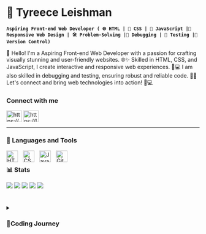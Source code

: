 # 👋 Tyreece Leishman

**`Aspiring Front-end Web Developer ( 🌐 HTML | 🎨 CSS | 🚀 JavaScript |📱 Responsive Web Design | 🛠️ Problem-Solving |🐞 Debugging | 🧪 Testing |🔧 Version Control)`**

👋 Hello! I'm a Aspiring Front-end Web Developer with a passion for crafting visually stunning and user-friendly websites. 🌐✨ Skilled in HTML, CSS, and JavaScript, I create interactive and responsive web experiences. 📱💻 I am also skilled in debugging and testing, ensuring robust and reliable code. 🧪📝 Let's connect and bring web technologies into action! 🌟💻

<h3 align="left">Connect with me</h3>
<p align="left">
<a href="https://linkedin.com/in/https://www.linkedin.com/in/tyreece-leishman/" target="blank"><img align="center" src="https://raw.githubusercontent.com/rahuldkjain/github-profile-readme-generator/master/src/images/icons/Social/linked-in-alt.svg" alt="https://www.linkedin.com/in/tyreece-leishman/" height="30" width="40" /></a>
<a href="https://www.leetcode.com/https://leetcode.com/tleishman2004/" target="blank"><img align="center" src="https://raw.githubusercontent.com/rahuldkjain/github-profile-readme-generator/master/src/images/icons/Social/leet-code.svg" alt="https://leetcode.com/tleishman2004/" height="30" width="40" /></a>
</p>
   

---

### 🧰 Languages and Tools


<img align="left" alt="HTML" width="30px" style="padding-right:10px;" src="https://cdn.jsdelivr.net/gh/devicons/devicon/icons/html5/html5-plain.svg" />
<img align="left" alt="CSS" width="30px" style="padding-right:10px;" src="https://cdn.jsdelivr.net/gh/devicons/devicon/icons/css3/css3-plain.svg" />
<img align="left" alt="JavaScript" width="30px" style="padding-right:10px;" src="https://cdn.jsdelivr.net/gh/devicons/devicon/icons/javascript/javascript-plain.svg" />
<img align="left" alt="Git" width="30px" style="padding-right:10px;" src="https://cdn.jsdelivr.net/gh/devicons/devicon/icons/git/git-original.svg" />
<br />



### 📊 Stats


[![](https://raw.githubusercontent.com/Tyreece-Leishman/github-profile-summary-cards-example/master/profile-summary-card-output/dracula/0-profile-details.svg)](https://github.com/Tyreece-Leishman/github-profile-summary-cards)
[![](https://raw.githubusercontent.com/Tyreece-Leishman/github-profile-summary-cards-example/master/profile-summary-card-output/dracula/1-repos-per-language.svg)](https://github.com/Tyreece-Leishman/github-profile-summary-cards) [![](https://raw.githubusercontent.com/Tyreece-Leishman/github-profile-summary-cards-example/master/profile-summary-card-output/dracula/2-most-commit-language.svg)](https://github.com/Tyreece-Leishman/github-profile-summary-cards)
[![](https://raw.githubusercontent.com/Tyreece-Leishman/github-profile-summary-cards-example/master/profile-summary-card-output/dracula/3-stats.svg)](https://github.com/Tyreece-Leishman/github-profile-summary-cards) [![](https://raw.githubusercontent.com/Tyreece-Leishman/github-profile-summary-cards-example/master/profile-summary-card-output/dracula/4-productive-time.svg)](https://github.com/Tyreece-Leishman/github-profile-summary-cards)


#

<details>
 <summary><h3>🚀Coding Journey</h3></summary>
 🚀 My coding journey started with Scratch, a website that sparked my interest for technology with its user-friendly interface.  Choosing an IT course in college deepened my interest in the industry, leading me to discover web development through freecodecamp. 💻 I've been following their curriculum, learning HTML, CSS, JavaScript, and more. 📚 The hands-on experience and real-life projects have been incredibly rewarding, fuelling my passion for web development. 🔥 From humble beginnings with Scratch to exploring the vast possibilities of coding, I am excited for the future and eager to make a positive impact in the world of technology. 🌎


